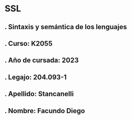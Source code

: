 # SSL

## . Sintaxis y semántica de los lenguajes

## . Curso: K2055

## . Año de cursada: 2023

## . Legajo: 204.093-1

## . Apellido: Stancanelli

## . Nombre: Facundo Diego